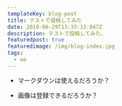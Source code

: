 ```yaml
---
templateKey: blog-post
title: テストで投稿してみた
date: 2019-06-29T13:33:13.047Z
description: テストで投稿してみた。
featuredpost: true
featuredimage: /img/blog-index.jpg
tags:
  - wa
---
```

- マークダウンは使えるだろうか？

- 画像は登録できるだろうか？


